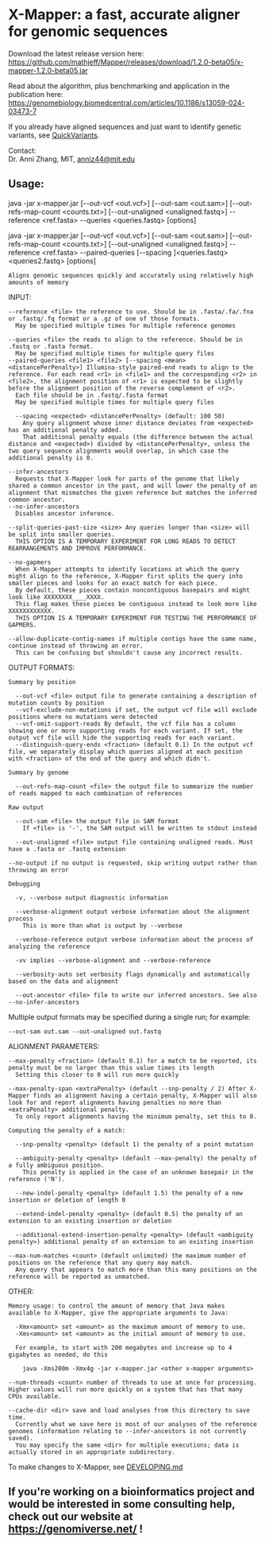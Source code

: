 # X-Mapper: a fast, accurate aligner for genomic sequences

Download the latest release version here: https://github.com/mathjeff/Mapper/releases/download/1.2.0-beta05/x-mapper-1.2.0-beta05.jar

Read about the algorithm, plus benchmarking and application in the publication here: https://genomebiology.biomedcentral.com/articles/10.1186/s13059-024-03473-7

If you already have aligned sequences and just want to identify genetic variants, see [QuickVariants](https://github.com/caozhichongchong/QuickVariants).

Contact:\
 Dr. Anni Zhang, MIT, anniz44@mit.edu

## Usage:
  java -jar x-mapper.jar [--out-vcf <out.vcf>] [--out-sam <out.sam>] [--out-refs-map-count <counts.txt>] [--out-unaligned <unaligned.fastq>] --reference <ref.fasta> --queries <queries.fastq> [options]

  java -jar x-mapper.jar [--out-vcf <out.vcf>] [--out-sam <out.sam>] [--out-refs-map-count <counts.txt>] [--out-unaligned <unaligned.fastq>] --reference <ref.fasta> --paired-queries [--spacing <expected> <distancePerPenalty>]<queries.fastq> <queries2.fastq> [options]

    Aligns genomic sequences quickly and accurately using relatively high amounts of memory

  INPUT:

    --reference <file> the reference to use. Should be in .fasta/.fa/.fna or .fastq/.fq format or a .gz of one of those formats.
      May be specified multiple times for multiple reference genomes

    --queries <file> the reads to align to the reference. Should be in .fastq or .fasta format.
      May be specified multiple times for multiple query files
    --paired-queries <file1> <file2> [--spacing <mean> <distancePerPenalty>] Illumina-style paired-end reads to align to the reference. For each read <r1> in <file1> and the corresponding <r2> in <file2>, the alignment position of <r1> is expected to be slightly before the alignment position of the reverse complement of <r2>.
      Each file should be in .fastq/.fasta format
      May be specified multiple times for multiple query files

      --spacing <expected> <distancePerPenalty> (default: 100 50)
        Any query alignment whose inner distance deviates from <expected> has an additional penalty added.
        That additional penalty equals (the difference between the actual distance and <expected>) divided by <distancePerPenalty>, unless the two query sequence alignments would overlap, in which case the additional penalty is 0.

    --infer-ancestors
      Requests that X-Mapper look for parts of the genome that likely shared a common ancestor in the past, and will lower the penalty of an alignment that mismatches the given reference but matches the inferred common ancestor.
    --no-infer-ancestors
      Disables ancestor inference.

    --split-queries-past-size <size> Any queries longer than <size> will be split into smaller queries.
      THIS OPTION IS A TEMPORARY EXPERIMENT FOR LONG READS TO DETECT REARRANGEMENTS AND IMPROVE PERFORMANCE.

    --no-gapmers
      When X-Mapper attempts to identify locations at which the query might align to the reference, X-Mapper first splits the query into smaller pieces and looks for an exact match for each piece.
      By default, these pieces contain noncontiguous basepairs and might look like XXXXXXXX____XXXX.
      This flag makes these pieces be contiguous instead to look more like XXXXXXXXXXXX.
      THIS OPTION IS A TEMPORARY EXPERIMENT FOR TESTING THE PERFORMANCE OF GAPMERS.

    --allow-duplicate-contig-names if multiple contigs have the same name, continue instead of throwing an error.
      This can be confusing but shouldn't cause any incorrect results.

  OUTPUT FORMATS:

    Summary by position

      --out-vcf <file> output file to generate containing a description of mutation counts by position
      --vcf-exclude-non-mutations if set, the output vcf file will exclude positions where no mutations were detected
      --vcf-omit-support-reads By default, the vcf file has a column showing one or more supporting reads for each variant. If set, the output vcf file will hide the supporting reads for each variant.
      --distinguish-query-ends <fraction> (default 0.1) In the output vcf file, we separately display which queries aligned at each position with <fraction> of the end of the query and which didn't.

    Summary by genome

      --out-refs-map-count <file> the output file to summarize the number of reads mapped to each combination of references

    Raw output

      --out-sam <file> the output file in SAM format
        If <file> is '-', the SAM output will be written to stdout instead

      --out-unaligned <file> output file containing unaligned reads. Must have a .fasta or .fastq extension

    --no-output if no output is requested, skip writing output rather than throwing an error

    Debugging

      -v, --verbose output diagnostic information

      --verbose-alignment output verbose information about the alignment process
        This is more than what is output by --verbose

      --verbose-reference output verbose information about the process of analyzing the reference

      -vv implies --verbose-alignment and --verbose-reference

      --verbosity-auto set verbosity flags dynamically and automatically based on the data and alignment

      --out-ancestor <file> file to write our inferred ancestors. See also --no-infer-ancestors

  Multiple output formats may be specified during a single run; for example:

    --out-sam out.sam --out-unaligned out.fastq

  ALIGNMENT PARAMETERS:

    --max-penalty <fraction> (default 0.1) for a match to be reported, its penalty must be no larger than this value times its length
      Setting this closer to 0 will run more quickly

    --max-penalty-span <extraPenalty> (default --snp-penalty / 2) After X-Mapper finds an alignment having a certain penalty, X-Mapper will also look for and report alignments having penalties no more than <extraPenalty> additional penalty.
      To only report alignments having the minimum penalty, set this to 0.

    Computing the penalty of a match:

      --snp-penalty <penalty> (default 1) the penalty of a point mutation

      --ambiguity-penalty <penalty> (default --max-penalty) the penalty of a fully ambiguous position.
        This penalty is applied in the case of an unknown basepair in the reference ('N').

      --new-indel-penalty <penalty> (default 1.5) the penalty of a new insertion or deletion of length 0

      --extend-indel-penalty <penalty> (default 0.5) the penalty of an extension to an existing insertion or deletion

      --additional-extend-insertion-penalty <penalty> (default <ambiguity penalty>) additional penalty of an extension to an existing insertion

    --max-num-matches <count> (default unlimited) the maximum number of positions on the reference that any query may match.
      Any query that appears to match more than this many positions on the reference will be reported as unmatched.

  OTHER:

    Memory usage: to control the amount of memory that Java makes available to X-Mapper, give the appropriate arguments to Java:

      -Xmx<amount> set <amount> as the maximum amount of memory to use.
      -Xms<amount> set <amount> as the initial amount of memory to use.

      For example, to start with 200 megabytes and increase up to 4 gigabytes as needed, do this

        java -Xms200m -Xmx4g -jar x-mapper.jar <other x-mapper arguments>

    --num-threads <count> number of threads to use at once for processing. Higher values will run more quickly on a system that has that many CPUs available.

    --cache-dir <dir> save and load analyses from this directory to save time.
      Currently what we save here is most of our analyses of the reference genomes (information relating to --infer-ancestors is not currently saved).
      You may specify the same <dir> for multiple executions; data is actually stored in an appropriate subdirectory.

To make changes to X-Mapper, see [DEVELOPING.md](DEVELOPING.md)

## If you're working on a bioinformatics project and would be interested in some consulting help, check out our website at https://genomiverse.net/ !
